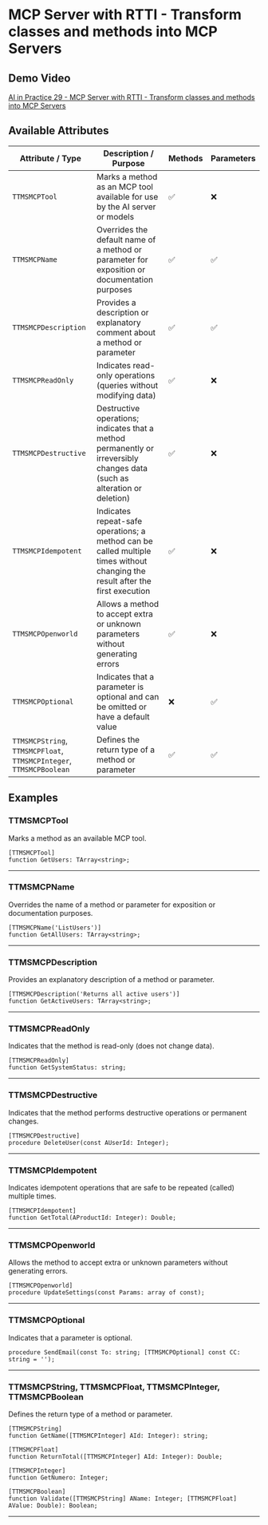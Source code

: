 # MCP Server with RTTI - Transform classes and methods into MCP Servers

## Demo Video
[AI in Practice 29 - MCP Server with RTTI - Transform classes and methods into MCP Servers](https://www.youtube.com/watch?v=zc5Bza73nJs&list=PLLHSz4dOnnN237tIxJI10E5cy1dgXJxgP)

## Available Attributes
| Attribute / Type | Description / Purpose | Methods | Parameters |
| -------------------- | ---------------------------------------------------------------------------------------------------------------------------------- | ------- | ---------- |
| `TTMSMCPTool` | Marks a method as an MCP tool available for use by the AI ​​server or models | ✅ | ❌ |
| `TTMSMCPName` | Overrides the default name of a method or parameter for exposition or documentation purposes | ✅ | ✅ |
| `TTMSMCPDescription` | Provides a description or explanatory comment about a method or parameter | ✅ | ✅ |
| `TTMSMCPReadOnly` | Indicates read-only operations (queries without modifying data) | ✅ | ❌ |
| `TTMSMCPDestructive` | Destructive operations; indicates that a method permanently or irreversibly changes data (such as alteration or deletion) | ✅ | ❌ |
| `TTMSMCPIdempotent` | Indicates repeat-safe operations; a method can be called multiple times without changing the result after the first execution | ✅ | ❌ |
| `TTMSMCPOpenworld` | Allows a method to accept extra or unknown parameters without generating errors | ✅ | ❌ |
| `TTMSMCPOptional` | Indicates that a parameter is optional and can be omitted or have a default value | ❌ | ✅ |
| `TTMSMCPString`, `TTMSMCPFloat`, `TTMSMCPInteger`, `TTMSMCPBoolean` | Defines the return type of a method or parameter | ✅ | ✅ |

## Examples

### TTMSMCPTool

Marks a method as an available MCP tool.
```delphi
[TTMSMCPTool]
function GetUsers: TArray<string>;
```
---

### TTMSMCPName

Overrides the name of a method or parameter for exposition or documentation purposes.
```delphi
[TTMSMCPName('ListUsers')]
function GetAllUsers: TArray<string>;
```

---

### TTMSMCPDescription

Provides an explanatory description of a method or parameter. 
```delphi
[TTMSMCPDescription('Returns all active users')]
function GetActiveUsers: TArray<string>;
```

---

### TTMSMCPReadOnly

Indicates that the method is read-only (does not change data).
```delphi
[TTMSMCPReadOnly]
function GetSystemStatus: string;
```

---

### TTMSMCPDestructive

Indicates that the method performs destructive operations or permanent changes.
```delphi
[TTMSMCPDestructive]
procedure DeleteUser(const AUserId: Integer);
```

---

### TTMSMCPIdempotent

Indicates idempotent operations that are safe to be repeated (called) multiple times.
```Delphi
[TTMSMCPIdempotent]
function GetTotal(AProductId: Integer): Double;
```

---

### TTMSMCPOpenworld

Allows the method to accept extra or unknown parameters without generating errors.
```delphi
[TTMSMCPOpenworld]
procedure UpdateSettings(const Params: array of const);
```

---

### TTMSMCPOptional

Indicates that a parameter is optional.
```delphi
procedure SendEmail(const To: string; [TTMSMCPOptional] const CC: string = '');
```

---

### TTMSMCPString, TTMSMCPFloat, TTMSMCPInteger, TTMSMCPBoolean

Defines the return type of a method or parameter. 
```delphi
[TTMSMCPString]
function GetName([TTMSMCPInteger] AId: Integer): string;
```

```delphi
[TTMSMCPFloat]
function ReturnTotal([TTMSMCPInteger] AId: Integer): Double;
```

```delphi
[TTMSMCPInteger]
function GetNumero: Integer;
```

```delphi
[TTMSMCPBoolean]
function Validate([TTMSMCPString] AName: Integer; [TTMSMCPFloat] AValue: Double): Boolean;
```

---
